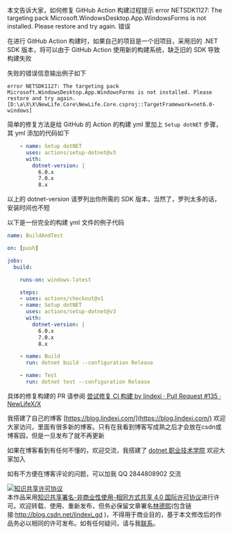 
本文告诉大家，如何修复 GitHub Action 构建过程提示 error NETSDK1127: The targeting pack Microsoft.WindowsDesktop.App.WindowsForms is not installed. Please restore and try again. 错误

<!--more-->


<!-- CreateTime:2024/1/16 9:35:20 -->

<!-- 博客 -->
<!-- 发布 -->

在进行 GitHub Action 构建时，如果自己的项目是一个旧项目，采用旧的 .NET SDK 版本，将可以由于 GitHub Action 使用新的构建系统，缺乏旧的 SDK 导致构建失败

失败的错误信息输出例子如下

```
error NETSDK1127: The targeting pack Microsoft.WindowsDesktop.App.WindowsForms is not installed. Please restore and try again. [D:\a\X\X\NewLife.Core\NewLife.Core.csproj::TargetFramework=net6.0-windows]
```

简单的修复方法是给 GitHub 的 Action 的构建 yml 里加上 `Setup dotNET` 步骤，其 yml 添加的代码如下

```yml
    - name: Setup dotNET
      uses: actions/setup-dotnet@v3
      with:
        dotnet-version: |
          6.0.x
          7.0.x
          8.x
```

以上的 dotnet-version 请罗列出你所需的 SDK 版本，当然了，罗列太多的话，安装时间也不短

以下是一份完全的构建 yml 文件的例子代码

```yml
name: BuildAndTest

on: [push]

jobs:
  build:

    runs-on: windows-latest

    steps:
    - uses: actions/checkout@v1
    - name: Setup dotNET
      uses: actions/setup-dotnet@v3
      with:
        dotnet-version: |
          6.0.x
          7.0.x
          8.x

    - name: Build
      run: dotnet build --configuration Release

    - name: Test
      run: dotnet test --configuration Release
```

具体的修复构建的 PR 请参阅 [尝试修复 CI 构建 by lindexi · Pull Request #135 · NewLifeX/X](https://github.com/NewLifeX/X/pull/135 )


我搭建了自己的博客 [https://blog.lindexi.com/](https://blog.lindexi.com/) 欢迎大家访问，里面有很多新的博客。只有在我看到博客写成熟之后才会放在csdn或博客园，但是一旦发布了就不再更新

如果在博客看到有任何不懂的，欢迎交流，我搭建了 [dotnet 职业技术学院](https://t.me/dotnet_campus) 欢迎大家加入

如有不方便在博客评论的问题，可以加我 QQ 2844808902 交流

<a rel="license" href="http://creativecommons.org/licenses/by-nc-sa/4.0/"><img alt="知识共享许可协议" style="border-width:0" src="https://licensebuttons.net/l/by-nc-sa/4.0/88x31.png" /></a><br />本作品采用<a rel="license" href="http://creativecommons.org/licenses/by-nc-sa/4.0/">知识共享署名-非商业性使用-相同方式共享 4.0 国际许可协议</a>进行许可。欢迎转载、使用、重新发布，但务必保留文章署名[林德熙](http://blog.csdn.net/lindexi_gd)(包含链接:http://blog.csdn.net/lindexi_gd )，不得用于商业目的，基于本文修改后的作品务必以相同的许可发布。如有任何疑问，请与我[联系](mailto:lindexi_gd@163.com)。